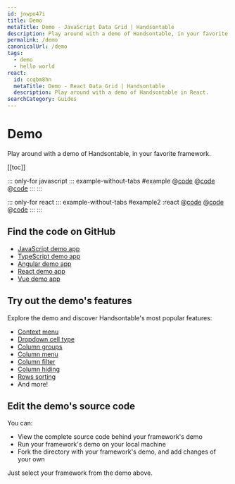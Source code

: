 ```yaml
---
id: jnwpo47i
title: Demo
metaTitle: Demo - JavaScript Data Grid | Handsontable
description: Play around with a demo of Handsontable, in your favorite framework.
permalink: /demo
canonicalUrl: /demo
tags:
  - demo
  - hello world
react:
  id: ccqbm8hn
  metaTitle: Demo - React Data Grid | Handsontable
  description: Play around with a demo of Handsontable in React.
searchCategory: Guides
---
```


# Demo

Play around with a demo of Handsontable, in your favorite framework.

[[toc]]

::: only-for javascript
::: example-without-tabs #example
@[code](@/content/guides/getting-started/demo/example.html)
@[code](@/content/guides/getting-started/demo/example.css)
@[code](@/content/guides/getting-started/demo/example.js)
:::
:::

::: only-for react
::: example-without-tabs #example2 :react
@[code](@/content/guides/getting-started/demo/example2.html)
@[code](@/content/guides/getting-started/demo/example2.css)
@[code](@/content/guides/getting-started/demo/example2.jsx)
:::
:::

## Find the code on GitHub

- [JavaScript demo app](https://github.com/handsontable/handsontable/tree/prod-docs/14.2/examples/next/docs/js/demo/)
- [TypeScript demo app](https://github.com/handsontable/handsontable/tree/prod-docs/14.2/examples/next/docs/ts/demo/)
- [Angular demo app](https://github.com/handsontable/handsontable/tree/prod-docs/14.2/examples/next/docs/angular/demo/)
- [React demo app](https://github.com/handsontable/handsontable/tree/prod-docs/14.2/examples/next/docs/react/demo/)
- [Vue demo app](https://github.com/handsontable/handsontable/tree/prod-docs/14.2/examples/next/docs/vue/demo/)

## Try out the demo's features

Explore the demo and discover Handsontable's most popular features:

- [Context menu](@/guides/accessories-and-menus/context-menu/context-menu.md)
- [Dropdown cell type](@/guides/cell-types/dropdown-cell-type/dropdown-cell-type.md)
- [Column groups](@/guides/columns/column-groups/column-groups.md)
- [Column menu](@/guides/columns/column-menu/column-menu.md)
- [Column filter](@/guides/columns/column-filter/column-filter.md)
- [Column hiding](@/guides/columns/column-hiding/column-hiding.md)
- [Rows sorting](@/guides/rows/rows-sorting/rows-sorting.md)
- And more!

## Edit the demo's source code

You can:
- View the complete source code behind your framework's demo
- Run your framework's demo on your local machine
- Fork the directory with your framework's demo, and add changes of your own

Just select your framework from the demo above.

